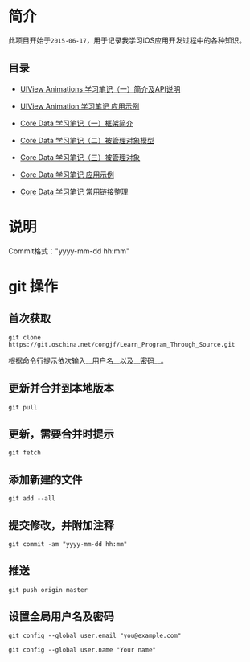 # 简介

此项目开始于`2015-06-17`，用于记录我学习iOS应用开发过程中的各种知识。

## 目录

* [UIView Animations 学习笔记（一）简介及API说明](http://my.oschina.net/skyler/blog/486398)
* [UIView Animation 学习笔记 应用示例](http://my.oschina.net/skyler/blog/486424)

* [Core Data 学习笔记（一）框架简介](http://my.oschina.net/skyler/blog/483895)
* [Core Data 学习笔记（二）被管理对象模型](http://my.oschina.net/skyler/blog/483906)
* [Core Data 学习笔记（三）被管理对象](http://my.oschina.net/skyler/blog/485350)
* [Core Data 学习笔记 应用示例](http://my.oschina.net/skyler/blog/485864)
* [Core Data 学习笔记 常用链接整理](http://my.oschina.net/skyler/blog/486323)

# 说明

Commit格式："yyyy-mm-dd hh:mm"

# git 操作

## 首次获取

`git clone https://git.oschina.net/congjf/Learn_Program_Through_Source.git`

根据命令行提示依次输入__用户名__以及__密码__。

## 更新并合并到本地版本

`git pull`

## 更新，需要合并时提示

`git fetch`

## 添加新建的文件

`git add --all`

## 提交修改，并附加注释

`git commit -am "yyyy-mm-dd hh:mm"`

## 推送

`git push origin master`

## 设置全局用户名及密码

`git config --global user.email "you@example.com"`

`git config --global user.name "Your name"`